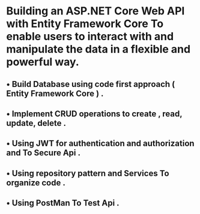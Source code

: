 # Building an ASP.NET Core Web API with Entity Framework Core To enable users to interact with and manipulate the data in a flexible and powerful way.

## •  Build Database using code first approach ( Entity Framework Core ) . 

## •  Implement CRUD operations to create , read, update, delete . 

## •   Using JWT for authentication and authorization and To Secure Api . 

## •  Using repository pattern and Services To organize code . 

## •  Using PostMan To Test Api  . 









